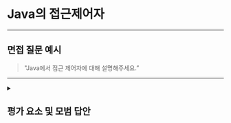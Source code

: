 # Java의 접근제어자

---

## 면접 질문 예시

> "Java에서 접근 제어자에 대해 설명해주세요.”

---

<details>
  <summary><h2> 평가 요소 및 모범 답안</h2></summary>

  ### 1. 접근 제어자 종류
  - 포함내용
      - public
        - 어디서든 접근 가능 (같은 클래스, 같은 패키지, 다른 패키지 모두 가능)
        - 어떤 클래스나 메서드를 외부에서도 자유롭게 사용하게 하고 싶을 때 사용
      - protected
        - 같은 패키지 + 상속받은 클래스에서만 접근 가능
        - 외부 패키지여도 상속 관계라면 접근 가능
        - 주로 상속 구조에서 자식 클래스가 부모 클래스의 기능을 사용할 수 있게 할 때 사용
      - (default)
        - 같은 패키지 내에서만 접근 가능
        - 패키지 외부에서는 접근 불가
        - 패키지 단위로 기능을 묶을 때 사용
      - private
        - 해당 클래스 내부에서만 접근 가능
        - 외부 클래스, 자식 클래스 모두 접근 불가
           
  
  </br>
  </br>
  
</details>
